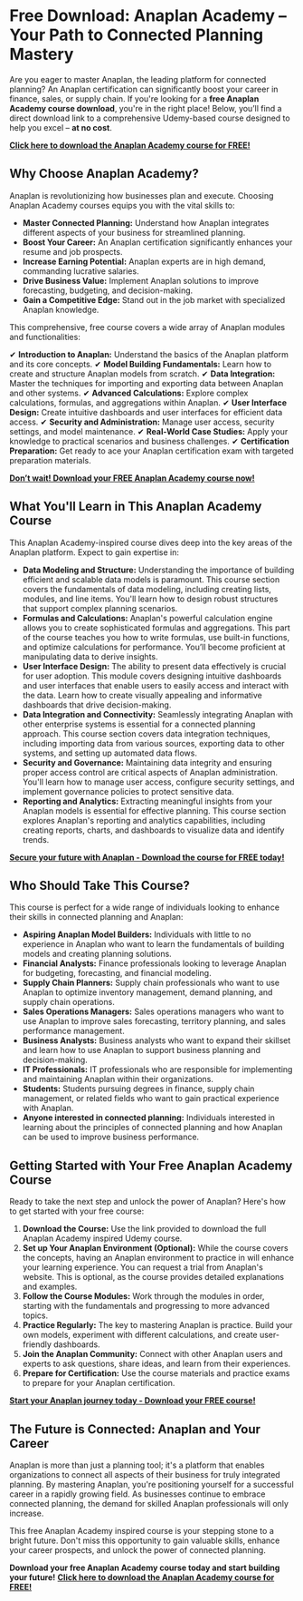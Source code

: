 # Free Download: Anaplan Academy – Your Path to Connected Planning Mastery

Are you eager to master Anaplan, the leading platform for connected planning? An Anaplan certification can significantly boost your career in finance, sales, or supply chain. If you're looking for a **free Anaplan Academy course download**, you're in the right place! Below, you’ll find a direct download link to a comprehensive Udemy-based course designed to help you excel – **at no cost**.

[**Click here to download the Anaplan Academy course for FREE!**](https://udemywork.com/anaplan-academy)

## Why Choose Anaplan Academy?

Anaplan is revolutionizing how businesses plan and execute. Choosing Anaplan Academy courses equips you with the vital skills to:

*   **Master Connected Planning:** Understand how Anaplan integrates different aspects of your business for streamlined planning.
*   **Boost Your Career:** An Anaplan certification significantly enhances your resume and job prospects.
*   **Increase Earning Potential:** Anaplan experts are in high demand, commanding lucrative salaries.
*   **Drive Business Value:** Implement Anaplan solutions to improve forecasting, budgeting, and decision-making.
*   **Gain a Competitive Edge:** Stand out in the job market with specialized Anaplan knowledge.

This comprehensive, free course covers a wide array of Anaplan modules and functionalities:

✔ **Introduction to Anaplan:** Understand the basics of the Anaplan platform and its core concepts.
✔ **Model Building Fundamentals:** Learn how to create and structure Anaplan models from scratch.
✔ **Data Integration:** Master the techniques for importing and exporting data between Anaplan and other systems.
✔ **Advanced Calculations:** Explore complex calculations, formulas, and aggregations within Anaplan.
✔ **User Interface Design:** Create intuitive dashboards and user interfaces for efficient data access.
✔ **Security and Administration:** Manage user access, security settings, and model maintenance.
✔ **Real-World Case Studies:** Apply your knowledge to practical scenarios and business challenges.
✔ **Certification Preparation:** Get ready to ace your Anaplan certification exam with targeted preparation materials.

[**Don’t wait! Download your FREE Anaplan Academy course now!**](https://udemywork.com/anaplan-academy)

## What You'll Learn in This Anaplan Academy Course

This Anaplan Academy-inspired course dives deep into the key areas of the Anaplan platform. Expect to gain expertise in:

*   **Data Modeling and Structure:** Understanding the importance of building efficient and scalable data models is paramount. This course section covers the fundamentals of data modeling, including creating lists, modules, and line items. You'll learn how to design robust structures that support complex planning scenarios.
*   **Formulas and Calculations:** Anaplan's powerful calculation engine allows you to create sophisticated formulas and aggregations. This part of the course teaches you how to write formulas, use built-in functions, and optimize calculations for performance. You’ll become proficient at manipulating data to derive insights.
*   **User Interface Design:** The ability to present data effectively is crucial for user adoption. This module covers designing intuitive dashboards and user interfaces that enable users to easily access and interact with the data. Learn how to create visually appealing and informative dashboards that drive decision-making.
*   **Data Integration and Connectivity:** Seamlessly integrating Anaplan with other enterprise systems is essential for a connected planning approach. This course section covers data integration techniques, including importing data from various sources, exporting data to other systems, and setting up automated data flows.
*   **Security and Governance:** Maintaining data integrity and ensuring proper access control are critical aspects of Anaplan administration. You'll learn how to manage user access, configure security settings, and implement governance policies to protect sensitive data.
*   **Reporting and Analytics:** Extracting meaningful insights from your Anaplan models is essential for effective planning. This course section explores Anaplan's reporting and analytics capabilities, including creating reports, charts, and dashboards to visualize data and identify trends.

[**Secure your future with Anaplan - Download the course for FREE today!**](https://udemywork.com/anaplan-academy)

## Who Should Take This Course?

This course is perfect for a wide range of individuals looking to enhance their skills in connected planning and Anaplan:

*   **Aspiring Anaplan Model Builders:** Individuals with little to no experience in Anaplan who want to learn the fundamentals of building models and creating planning solutions.
*   **Financial Analysts:** Finance professionals looking to leverage Anaplan for budgeting, forecasting, and financial modeling.
*   **Supply Chain Planners:** Supply chain professionals who want to use Anaplan to optimize inventory management, demand planning, and supply chain operations.
*   **Sales Operations Managers:** Sales operations managers who want to use Anaplan to improve sales forecasting, territory planning, and sales performance management.
*   **Business Analysts:** Business analysts who want to expand their skillset and learn how to use Anaplan to support business planning and decision-making.
*   **IT Professionals:** IT professionals who are responsible for implementing and maintaining Anaplan within their organizations.
*   **Students:** Students pursuing degrees in finance, supply chain management, or related fields who want to gain practical experience with Anaplan.
*   **Anyone interested in connected planning:** Individuals interested in learning about the principles of connected planning and how Anaplan can be used to improve business performance.

## Getting Started with Your Free Anaplan Academy Course

Ready to take the next step and unlock the power of Anaplan? Here's how to get started with your free course:

1.  **Download the Course:** Use the link provided to download the full Anaplan Academy inspired Udemy course.
2.  **Set up Your Anaplan Environment (Optional):** While the course covers the concepts, having an Anaplan environment to practice in will enhance your learning experience. You can request a trial from Anaplan's website. This is optional, as the course provides detailed explanations and examples.
3.  **Follow the Course Modules:** Work through the modules in order, starting with the fundamentals and progressing to more advanced topics.
4.  **Practice Regularly:** The key to mastering Anaplan is practice. Build your own models, experiment with different calculations, and create user-friendly dashboards.
5.  **Join the Anaplan Community:** Connect with other Anaplan users and experts to ask questions, share ideas, and learn from their experiences.
6.  **Prepare for Certification:** Use the course materials and practice exams to prepare for your Anaplan certification.

[**Start your Anaplan journey today - Download your FREE course!**](https://udemywork.com/anaplan-academy)

## The Future is Connected: Anaplan and Your Career

Anaplan is more than just a planning tool; it's a platform that enables organizations to connect all aspects of their business for truly integrated planning. By mastering Anaplan, you're positioning yourself for a successful career in a rapidly growing field. As businesses continue to embrace connected planning, the demand for skilled Anaplan professionals will only increase.

This free Anaplan Academy inspired course is your stepping stone to a bright future. Don't miss this opportunity to gain valuable skills, enhance your career prospects, and unlock the power of connected planning.

**Download your free Anaplan Academy course today and start building your future!**
[**Click here to download the Anaplan Academy course for FREE!**](https://udemywork.com/anaplan-academy)
